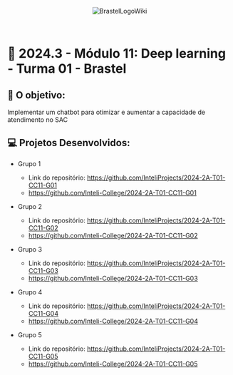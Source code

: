 <div align="center">


![BrastelLogoWiki](https://github.com/user-attachments/assets/9647f8d3-21e1-4e07-bce9-94b8be03e80a)

</div>

<br>

# 🙋 2024.3 - Módulo 11: Deep learning - Turma 01 - Brastel


## 🎯 O objetivo:
Implementar um chatbot para otimizar e aumentar a capacidade de atendimento no SAC

## 💻 Projetos Desenvolvidos: 

- Grupo 1 
  - Link do repositório: https://github.com/InteliProjects/2024-2A-T01-CC11-G01
  - https://github.com/Inteli-College/2024-2A-T01-CC11-G01

- Grupo 2 
  - Link do repositório: https://github.com/InteliProjects/2024-2A-T01-CC11-G02
  - https://github.com/Inteli-College/2024-2A-T01-CC11-G02

- Grupo 3 
  - Link do repositório: https://github.com/InteliProjects/2024-2A-T01-CC11-G03
  - https://github.com/Inteli-College/2024-2A-T01-CC11-G03

- Grupo 4 
  - Link do repositório: https://github.com/InteliProjects/2024-2A-T01-CC11-G04
  - https://github.com/Inteli-College/2024-2A-T01-CC11-G04

- Grupo 5 
  - Link do repositório: https://github.com/InteliProjects/2024-2A-T01-CC11-G05
  - https://github.com/Inteli-College/2024-2A-T01-CC11-G05
